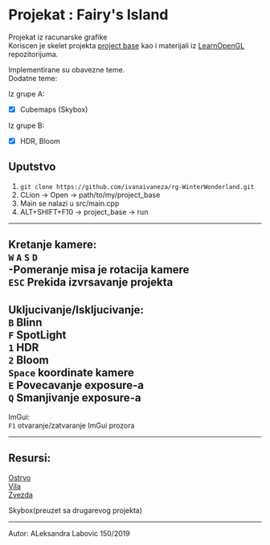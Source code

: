 # Projekat : Fairy's Island 
Projekat iz racunarske grafike\
Koriscen je skelet projekta [project base](https://github.com/matf-racunarska-grafika/project_base) kao i materijali iz [LearnOpenGL](https://github.com/matf-racunarska-grafika/LearnOpenGL.git)  repozitorijuma.

Implementirane su obavezne teme.\
Dodatne teme:

Iz grupe A:
- [x] Cubemaps (Skybox)

Iz grupe B:
- [x] HDR, Bloom

## Uputstvo

1. `git clone https://github.com/ivanaivaneza/rg-WinterWonderland.git`
2. CLion -> Open -> path/to/my/project_base
3. Main se nalazi u src/main.cpp
4. ALT+SHIFT+F10 -> project_base -> run
---
Kretanje kamere:\
`W` `A` `S` `D`\
-Pomeranje misa je rotacija kamere\
`ESC` Prekida izvrsavanje projekta
---
Ukljucivanje/Iskljucivanje:\
`B` Blinn\
`F` SpotLight\
`1` HDR\
`2` Bloom\
`Space` koordinate kamere\
`E` Povecavanje exposure-a\
`Q` Smanjivanje exposure-a
---
ImGui:\
`F1` otvaranje/zatvaranje ImGui prozora

---
## Resursi:
[Ostrvo](https://rigmodels.com/model.php?view=Floating_Islands-3d-model__1AYDA78T3ZIFU5OAJZIVUJT5T&searchkeyword=island&manualsearch=1)\
[Vila](https://rigmodels.com/model.php?view=Frost-Queen-3d-model__23CABI0B6KWD9PS83O5MSNVO9&searchkeyword=fairy&manualsearch=1)\
[Zvezda](https://www.turbosquid.com/3d-models/20-face-star-3ds-free/535674)

Skybox(preuzet sa drugarevog projekta)

---
Autor: ALeksandra Labovic 150/2019

